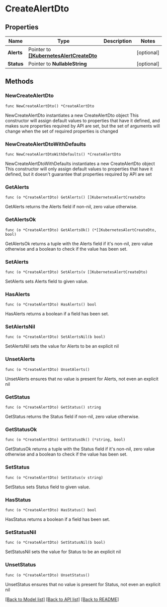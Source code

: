 # CreateAlertDto

## Properties

Name | Type | Description | Notes
------------ | ------------- | ------------- | -------------
**Alerts** | Pointer to [**[]KubernetesAlertCreateDto**](KubernetesAlertCreateDto.md) |  | [optional] 
**Status** | Pointer to **NullableString** |  | [optional] 

## Methods

### NewCreateAlertDto

`func NewCreateAlertDto() *CreateAlertDto`

NewCreateAlertDto instantiates a new CreateAlertDto object
This constructor will assign default values to properties that have it defined,
and makes sure properties required by API are set, but the set of arguments
will change when the set of required properties is changed

### NewCreateAlertDtoWithDefaults

`func NewCreateAlertDtoWithDefaults() *CreateAlertDto`

NewCreateAlertDtoWithDefaults instantiates a new CreateAlertDto object
This constructor will only assign default values to properties that have it defined,
but it doesn't guarantee that properties required by API are set

### GetAlerts

`func (o *CreateAlertDto) GetAlerts() []KubernetesAlertCreateDto`

GetAlerts returns the Alerts field if non-nil, zero value otherwise.

### GetAlertsOk

`func (o *CreateAlertDto) GetAlertsOk() (*[]KubernetesAlertCreateDto, bool)`

GetAlertsOk returns a tuple with the Alerts field if it's non-nil, zero value otherwise
and a boolean to check if the value has been set.

### SetAlerts

`func (o *CreateAlertDto) SetAlerts(v []KubernetesAlertCreateDto)`

SetAlerts sets Alerts field to given value.

### HasAlerts

`func (o *CreateAlertDto) HasAlerts() bool`

HasAlerts returns a boolean if a field has been set.

### SetAlertsNil

`func (o *CreateAlertDto) SetAlertsNil(b bool)`

 SetAlertsNil sets the value for Alerts to be an explicit nil

### UnsetAlerts
`func (o *CreateAlertDto) UnsetAlerts()`

UnsetAlerts ensures that no value is present for Alerts, not even an explicit nil
### GetStatus

`func (o *CreateAlertDto) GetStatus() string`

GetStatus returns the Status field if non-nil, zero value otherwise.

### GetStatusOk

`func (o *CreateAlertDto) GetStatusOk() (*string, bool)`

GetStatusOk returns a tuple with the Status field if it's non-nil, zero value otherwise
and a boolean to check if the value has been set.

### SetStatus

`func (o *CreateAlertDto) SetStatus(v string)`

SetStatus sets Status field to given value.

### HasStatus

`func (o *CreateAlertDto) HasStatus() bool`

HasStatus returns a boolean if a field has been set.

### SetStatusNil

`func (o *CreateAlertDto) SetStatusNil(b bool)`

 SetStatusNil sets the value for Status to be an explicit nil

### UnsetStatus
`func (o *CreateAlertDto) UnsetStatus()`

UnsetStatus ensures that no value is present for Status, not even an explicit nil

[[Back to Model list]](../README.md#documentation-for-models) [[Back to API list]](../README.md#documentation-for-api-endpoints) [[Back to README]](../README.md)


